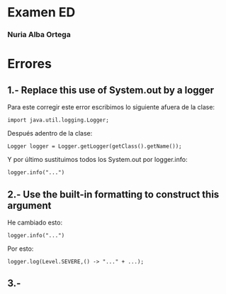 # Examen ED 
### Nuria Alba Ortega


# Errores

## 1.- Replace this use of System.out by a logger

Para este corregir este error escribimos lo siguiente afuera de la clase:

```
import java.util.logging.Logger;
```

Después adentro de la clase:

```
Logger logger = Logger.getLogger(getClass().getName());
```
Y por último sustituimos todos los System.out por logger.info:

```
logger.info("...")
```

## 2.- Use the built-in formatting to construct this argument

He cambiado esto:

```
logger.info("...")
```
Por esto:

```
logger.log(Level.SEVERE,() -> "..." + ...);
```

## 3.- 






